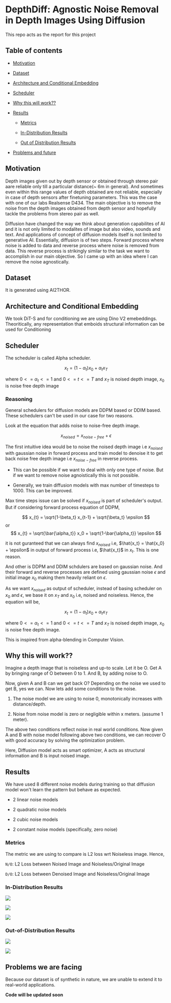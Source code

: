 # DepthDiff: Agnostic Noise Removal in Depth Images Using Diffusion

This repo acts as the report for this project 

## Table of contents

* [Motivation](#motivation)

* [Dataset](#dataset)

* [Architecture and Conditional Embedding](#architecture-and-conditional-embedding)

* [Scheduler](#scheduler)

* [Why this will work??](#why-this-will-work)

* [Results](#results)

    * [Metrics](#metrics)

    * [In-Distribution Results](#in-distribution-results)

    * [Out of Distribution Results](#out-of-distribution-results)

* [Problems and future](#problems-we-are-facing)


## Motivation

Depth images given out by depth sensor or obtained through stereo pair aare reliable only till a particular distance(~ 6m in general). And sometimes even within this range values of depth obtained are not reliable, especially in case of depth sensors after finetuning parameters. This was the case with one of our labs Realsense D434. The main objective is to remove the noise from the depth images obtained from depth sensor and hopefully tackle the problems from stereo pair as well.

Diffusion have changed the way we think about generation capabilites of AI and it is not only limited to modalites of image but also video, sounds and text. And applications of concept of diffusion models itself is not limited to generative AI. Essentially, diffusion is of two steps. Forward process where noise is added to data and reverse process where noise is removed from data. This reverse process is strikingly similar to the task we want to accomplish in our main objective. So I came up with an idea where I can remove the noise agnostically.


## Dataset

It is generated using AI2THOR.

## Architecture and Conditional Embedding

We took DiT-S and for conditioning we are using Dino V2 emebeddings.
Theoritically, any representation that emboids structural information can be used for Conditioning

## Scheduler

The scheduler is called Alpha scheduler.

$$
x_t = (1-\alpha_t)x_0 + \alpha_t x_T
$$

where $0 <= \alpha_t <= 1$ and $0 <= t<= T$ and $x_T$ is noised depth image, $x_0$ is noise free depth image

### Reasoning

General schedulers for diffusion models are DDPM based or DDIM based. These schedulers can't be used in our case for two reasons. 

Look at the equation that adds noise to noise-free depth image.

$$
x_{noised} = x_{noise-free} + \epsilon
$$

The first intuitive idea would be to noise the noised depth image i.e $x_{noised}$ with gaussian noise in forward process and train model to denoise it to get back noise free depth image i.e $x_{noise-free}$ in reverse process.

* This can be possible if we want to deal with only one type of noise. But if we want to remove noise agnoistically this is not possible.

* Generally, we train diffusion models with max number of timesteps to 1000. This can be improved.

Max time steps issue can be solved if $x_{noised}$ is part of scheduler's output. But if considering forward process equation of DDPM,

$$
x_{t} = \sqrt{1-\beta_t} x_{t-1} + \sqrt{\beta_t} \epsilon  
$$
or
$$
x_{t} = \sqrt{\bar{\alpha_t}} x_0 + \sqrt{1-\bar{\alpha_t}} \epsilon
$$

it is not guranteed that we can always find $x_{noised}$ i.e, $\hat{x_t} = \hat{x_0} + \epsilon$ in output of forward process i.e, $\hat{x_t}$ in $x_t$. This is one reason.

And other is DDPM and DDIM schdulers are based on gaussian noise. And their forward and reverse processes are defined using gaussian noise $\epsilon$ and initial image $x_0$ making them heavily reliant on $\epsilon$.

As we want $x_{noised}$ as output of scheduler, instead of basing scheduler on $x_0$ and $\epsilon$, we base it on $x_T$ and $x_0$ i.e, noised and noiseless. Hence, the equation will be,

$$
x_t = (1-\alpha_t)x_0 + \alpha_t x_T
$$

where $0 <= \alpha_t <= 1$ and $0 <= t<= T$ and $x_T$ is noised depth image, $x_0$ is noise free depth image.

This is inspired from alpha-blending in Computer Vision.


## Why this will work??

Imagine a depth image that is noiseless and up-to scale. Let it be O. Get A by bringing range of O between 0 to 1. And B, by adding noise to O. 

Now, given A and B can we get back O? Depending on the noise we used to get B, yes we can. Now lets add some conditions to the noise.

1) The noise model we are using to noise 0, monotonically increases with distance/depth.

2) Noise from noise model is zero or negligible within x meters. (assume 1 meter).

The above two conditions reflect noise in real world conditions. Now given A and B with noise model following above two conditions, we can recover O with good accuracy by solving the optimization problem.

Here, Diffusion model acts as smart optimizer, A acts as structural information and B is input noised image.


## Results

We have used 8 different noise models during training so that diffusion model won't learn the pattern but behave as expected.

* 2 linear noise models

* 2 quadratic noise models

* 2 cubic noise models

* 2 constant noise models (specifically, zero noise)


### Metrics

The metric we are using to compare is L2 loss wrt Noiseless image. Hence,

`N/O`: L2 Loss between Noised Image and Noiseless/Original Image

`D/O`: L2 Loss between Denoised Image and Noiseless/Original Image


### In-Distribution Results

![](git_assets/in-distribution-result-3.png)

![](git_assets/in-distribution-result-1.png)

![](git_assets/in-distribution-result-2.png)

### Out-of-Distribution Results

![](git_assets/out-of-distribution-result-quad.png)

![](git_assets/out-of-distribution-result-cubic.png)


## Problems we are facing

Because our dataset is of synthetic in nature, we are unable to extend it to real-world applications.  



**Code will be updated soon**


